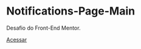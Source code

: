 # Notifications-Page-Main
Desafio do Front-End Mentor.

<a href="https://ericrdgs.github.io/Notifications-Page-Main/">Acessar</a>
